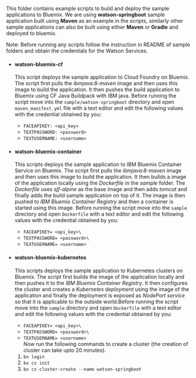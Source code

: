 This folder contains example scripts to build and deploy the sample applications to Bluemix. We are using **watson-springboot** sample application built using **Maven** as an example in the scripts, similarly other sample applications can also be built using either **Maven** or **Gradle** and deployed to bluemix. 

Note: Before running any scripts follow the instruction in README of sample folders and obtain the credentials for the Watson Services.

 * #### watson-bluemix-cf
   This script deploys the sample application to Cloud Foundry on Bluemix. The script first pulls the *ibmjava:8-maven* image and then uses this image to build the application. It then pushes the build application to Bluemix using CF Java Buildpack with IBM java. Before running the script move into the `sample/watson-springboot` directory  and open `maven_manifest.yml` file with a text editor and edit the following values with the credential obtained by you:<br/>
   - `FACEAPIKEY: <api_key>`
   - `TEXTPASSWORD: <password>`
   - `TEXTUSERNAME: <username>`
 
 * #### watson-bluemix-container
   This scripts deploys the sample application to IBM Bluemix Container Service on Bluemix. The script first pulls the *ibmjava:8-maven* image and then uses this image to build the application. It then builds a image of the application locally using the *Dockerfile* in the *sample* folder. The *Dockerfile* uses *sjf-alpine* as the base image and then adds *tomcat* and finally adds the build sample application on top of it. The image is then pushed to *IBM Bluemix Container Registry* and then a container is started using this image. Before running the script move into the `sample` directory  and open `Dockerfile` with a text editor and edit the following values with the credential obtained by you:<br/>
   - `FACEAPIKEY= <api_key>\`
   - `TEXTPASSWORD= <password>\`
   - `TEXTUSERNAME= <username>`

 * #### watson-bluemix-kubernetes
   This scripts deploys the sample application to Kubernetes clusters on Bluemix. The script first builds the image of the application locally and then pushes it to the *IBM Bluemix Container Registry*. It then configures the cluster and creates a *Kubernetes deployment* using the image of the application and finally the deployment is exposed as *NodePort service* so that it is applicable to the outside world.Before running the script move into the `sample` directory  and open `Dockerfile` with a text editor and edit the following values with the credential obtained by you:<br/>
   - `FACEAPIKEY= <api_key>\`
   - `TEXTPASSWORD= <password>\`
   - `TEXTUSERNAME= <username>`<br/>
   Now run the following commands to create a cluster (the creation of cluster can take upto 20 minutes).
   1. `bx login`
   2. `bx cs init`
   3. `bx cs cluster-create --name watson-springboot`

